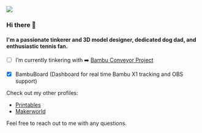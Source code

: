 ![](https://komarev.com/ghpvc/?username=T0NYZ0&style=flat-square)


### Hi there 👋
#### I'm a passionate tinkerer and 3D model designer, dedicated dog dad, and enthusiastic tennis fan.



- [ ] I’m currently tinkering with :arrow_right: [Bambu Conveyor Project](https://github.com/t0nyz0/Bambu-Poop-Conveyor-ESP32)
- [x] BambuBoard (Dashboard for real time Bambu X1 tracking and OBS support)





Check out my other profiles:
- [Printables](https://www.printables.com/@tonyz)
- [Makerworld](https://makerworld.com/en/@t0nyz)


Feel free to reach out to me with any questions. 
